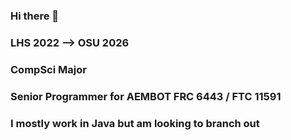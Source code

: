 ### Hi there 👋
### LHS 2022 --> OSU 2026
### CompSci Major
### Senior Programmer for AEMBOT FRC 6443 / FTC 11591
### I mostly work in Java but am looking to branch out


<!--
**TLop503/TLop503** is a ✨ _special_ ✨ repository because its `README.md` (this file) appears on your GitHub profile.

Here are some ideas to get you started:

- 🔭 I’m currently working on ...
- 🌱 I’m currently learning ...
- 👯 I’m looking to collaborate on ...
- 🤔 I’m looking for help with ...
- 💬 Ask me about ...
- 📫 How to reach me: ...
- 😄 Pronouns: ...
- ⚡ Fun fact: ...
-->

